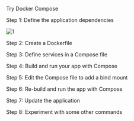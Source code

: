 Try Docker Compose

Step 1: Define the application dependencies

![1](https://github.com/Afifa9/tekn-cloud-computing/assets/114986359/13cb89d4-4f77-4f7b-b1ce-e6b2a70f3763)


Step 2: Create a Dockerfile

Step 3: Define services in a Compose file

Step 4: Build and run your app with Compose

Step 5: Edit the Compose file to add a bind mount

Step 6: Re-build and run the app with Compose

Step 7: Update the application

Step 8: Experiment with some other commands
